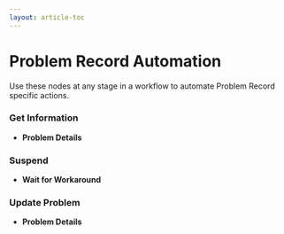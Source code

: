 ```yaml
---
layout: article-toc
---
```

# Problem Record Automation
Use these nodes at any stage in a workflow to automate Problem Record specific actions.
### Get Information
* **Problem Details** <br>
### Suspend
* **Wait for Workaround**<br>
### Update Problem
* **Problem Details**<br>
